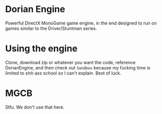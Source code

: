 # Dorian Engine
Powerful DirectX MonoGame game engine, in the end designed to run on games similar to the Driver/Stuntman series.

# Using the engine
Clone, download zip or whatever you want the code, reference DorianEngine, and then check out `Sandbox` because my fucking time is limited to shit-ass school so I can't explain. Best of luck.

# MGCB
Stfu. We don't use that here.
